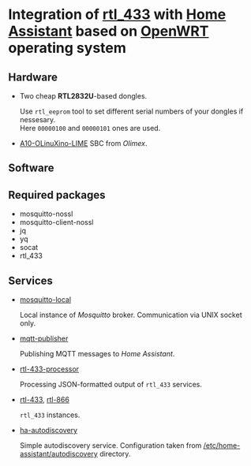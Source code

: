 # Integration of [rtl_433](http://triq.org/rtl_433) with [Home Assistant](http://home-assistant.io) based on [OpenWRT](http://openwrt.org) operating system

## Hardware

* Two cheap **RTL2832U**-based dongles.

  Use `rtl_eeprom` tool to set different serial numbers of your dongles if nessesary.\
  Here `00000100` and `00000101` ones are used.

* [A10-OLinuXino-LIME](http://www.olimex.com/Products/OLinuXino/A10/A10-OLinuXino-LIME-n4GB/open-source-hardware) SBC from *Olimex*.

## Software

## Required packages

* mosquitto-nossl
* mosquitto-client-nossl
* jq
* yq
* socat
* rtl_433

## Services

* [mosquitto-local](etc/init.d/mosquitto-local)

  Local instance of *Mosquitto* broker. Communication via UNIX socket only.

* [mqtt-publisher](etc/init.d/mqtt-publisher)

  Publishing MQTT messages to *Home Assistant*.

* [rtl-433-processor](etc/init.d/rtl-433-processor)

  Processing JSON-formatted output of `rtl_433` services.

* [rtl-433](etc/init.d/rtl-433), [rtl-866](etc/init.d/rtl-866)

  `rtl_433` instances.

* [ha-autodiscovery](etc/init.d/ha-autodiscovery)

  Simple autodiscovery service.
  Configuration taken from [/etc/home-assistant/autodiscovery](etc/home-assistant/autodiscovery/) directory.
